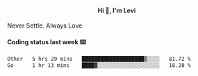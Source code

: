 <h4 style="text-align: center;">Hi 👋, I'm Levi</h4>  Never Settle. Always Love
<!---<img align="right" alt="Coding" width="300" src="https://i.pinimg.com/originals/81/17/8b/81178b47a8598f0c81c4799f2cdd4057.gif"></p> --->

#### Coding status last week ⌨️

<!--START_SECTION:waka-->

```txt
Other   5 hrs 29 mins   ████████████████████▒░░░░   81.72 %
Go      1 hr 13 mins    ████▓░░░░░░░░░░░░░░░░░░░░   18.28 %
```

<!--END_SECTION:waka-->
